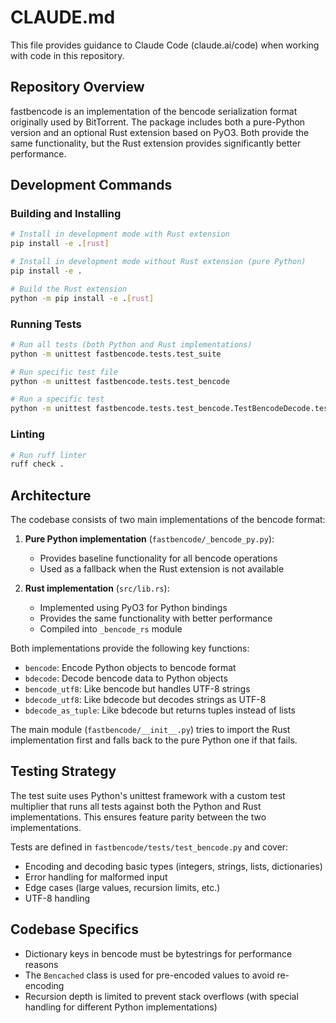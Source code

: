 # CLAUDE.md

This file provides guidance to Claude Code (claude.ai/code) when working with code in this repository.

## Repository Overview

fastbencode is an implementation of the bencode serialization format originally used by BitTorrent. The package includes both a pure-Python version and an optional Rust extension based on PyO3. Both provide the same functionality, but the Rust extension provides significantly better performance.

## Development Commands

### Building and Installing

```bash
# Install in development mode with Rust extension
pip install -e .[rust]

# Install in development mode without Rust extension (pure Python)
pip install -e .

# Build the Rust extension
python -m pip install -e .[rust]
```

### Running Tests

```bash
# Run all tests (both Python and Rust implementations)
python -m unittest fastbencode.tests.test_suite

# Run specific test file
python -m unittest fastbencode.tests.test_bencode

# Run a specific test
python -m unittest fastbencode.tests.test_bencode.TestBencodeDecode.test_int
```

### Linting

```bash
# Run ruff linter
ruff check .
```

## Architecture

The codebase consists of two main implementations of the bencode format:

1. **Pure Python implementation** (`fastbencode/_bencode_py.py`):
   - Provides baseline functionality for all bencode operations
   - Used as a fallback when the Rust extension is not available

2. **Rust implementation** (`src/lib.rs`):
   - Implemented using PyO3 for Python bindings
   - Provides the same functionality with better performance
   - Compiled into `_bencode_rs` module

Both implementations provide the following key functions:
- `bencode`: Encode Python objects to bencode format
- `bdecode`: Decode bencode data to Python objects
- `bencode_utf8`: Like bencode but handles UTF-8 strings
- `bdecode_utf8`: Like bdecode but decodes strings as UTF-8
- `bdecode_as_tuple`: Like bdecode but returns tuples instead of lists

The main module (`fastbencode/__init__.py`) tries to import the Rust implementation first and falls back to the pure Python one if that fails.

## Testing Strategy

The test suite uses Python's unittest framework with a custom test multiplier that runs all tests against both the Python and Rust implementations. This ensures feature parity between the two implementations.

Tests are defined in `fastbencode/tests/test_bencode.py` and cover:
- Encoding and decoding basic types (integers, strings, lists, dictionaries)
- Error handling for malformed input
- Edge cases (large values, recursion limits, etc.)
- UTF-8 handling

## Codebase Specifics

- Dictionary keys in bencode must be bytestrings for performance reasons
- The `Bencached` class is used for pre-encoded values to avoid re-encoding
- Recursion depth is limited to prevent stack overflows (with special handling for different Python implementations)
